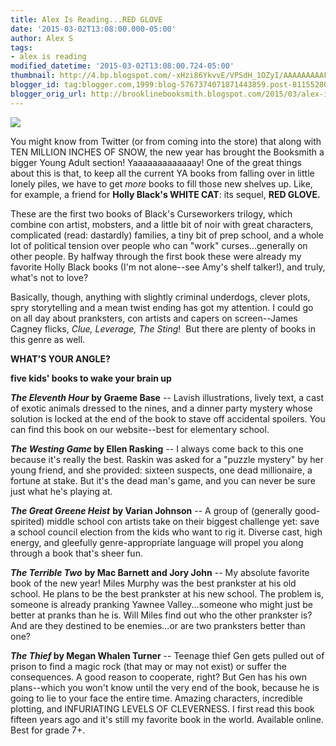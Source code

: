 ```yaml
---
title: Alex Is Reading...RED GLOVE
date: '2015-03-02T13:08:00.000-05:00'
author: Alex S
tags:
- alex is reading
modified_datetime: '2015-03-02T13:08:00.724-05:00'
thumbnail: http://4.bp.blogspot.com/-xHzi86YkvvE/VPSdH_1OZyI/AAAAAAAAAFg/QOWERcKHFI8/s72-c/red%2Bglove.jpg
blogger_id: tag:blogger.com,1999:blog-5767374071871443859.post-8115528031677246661
blogger_orig_url: http://brooklinebooksmith.blogspot.com/2015/03/alex-is-readingred-glove.html
---
```

[![](http://4.bp.blogspot.com/-xHzi86YkvvE/VPSdH_1OZyI/AAAAAAAAAFg/QOWERcKHFI8/s1600/red%2Bglove.jpg)](http://4.bp.blogspot.com/-xHzi86YkvvE/VPSdH_1OZyI/AAAAAAAAAFg/QOWERcKHFI8/s1600/red%2Bglove.jpg)

You might know from Twitter (or from coming into the store) that along with TEN MILLION INCHES OF SNOW, the new year has brought the Booksmith a bigger Young Adult section! Yaaaaaaaaaaaaay! One of the great things about this is that, to keep all the current YA books from falling over in little lonely piles, we have to get _more_ books to fill those new shelves up. Like, for example, a friend for **Holly Black's WHITE CAT**: its sequel, **RED GLOVE.**  

These are the first two books of Black's Curseworkers trilogy, which combine con artist, mobsters, and a little bit of noir with great characters, complicated (read: dastardly) families, a tiny bit of prep school, and a whole lot of political tension over people who can "work" curses...generally on other people. By halfway through the first book these were already my favorite Holly Black books (I'm not alone--see Amy's shelf talker!), and truly, what's not to love?  

Basically, though, anything with slightly criminal underdogs, clever plots, spry storytelling and a mean twist ending has got my attention. I could go on all day about pranksters, con artists and capers on screen--James Cagney flicks, _Clue, Leverage, The Sting_!  But there are plenty of books in this genre as well.  

**WHAT'S YOUR ANGLE?**

**five kids' books to wake your brain up**

**_The Eleventh Hour_ by Graeme Base** -- Lavish illustrations, lively text, a cast of exotic animals dressed to the nines, and a dinner party mystery whose solution is locked at the end of the book to stave off accidental spoilers. You can find this book on our website--best for elementary school.

**_The Westing Game_ by Ellen Rasking** -- I always come back to this one because it's really the best. Raskin was asked for a "puzzle mystery" by her young friend, and she provided: sixteen suspects, one dead millionaire, a fortune at stake. But it's the dead man's game, and you can never be sure just what he's playing at.

_**The Great Greene Heist**_ **by Varian Johnson** -- A group of (generally good-spirited) middle school con artists take on their biggest challenge yet: save a school council election from the kids who want to rig it. Diverse cast, high energy, and gleefully genre-appropriate language will propel you along through a book that's sheer fun.

_**The Terrible Two**_ **by Mac Barnett and Jory John** -- My absolute favorite book of the new year! Miles Murphy was the best prankster at his old school. He plans to be the best prankster at his new school. The problem is, someone is already pranking Yawnee Valley...someone who might just be better at pranks than he is. Will Miles find out who the other prankster is? And are they destined to be enemies...or are two pranksters better than one? 

**_The Thief_ by Megan Whalen Turner** -- Teenage thief Gen gets pulled out of prison to find a magic rock (that may or may not exist) or suffer the consequences. A good reason to cooperate, right? But Gen has his own plans--which you won't know until the very end of the book, because he is going to lie to your face the entire time. Amazing characters, incredible plotting, and INFURIATING LEVELS OF CLEVERNESS. I first read this book fifteen years ago and it's still my favorite book in the world. Available online. Best for grade 7+.